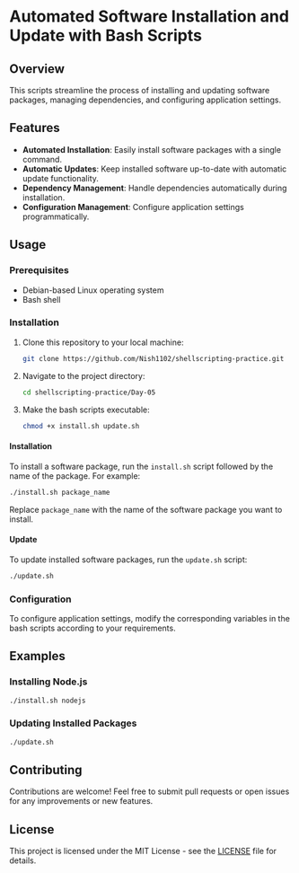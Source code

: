 
# Automated Software Installation and Update with Bash Scripts

## Overview

This scripts streamline the process of installing and updating software packages, managing dependencies, and configuring application settings.

## Features

- **Automated Installation**: Easily install software packages with a single command.
- **Automatic Updates**: Keep installed software up-to-date with automatic update functionality.
- **Dependency Management**: Handle dependencies automatically during installation.
- **Configuration Management**: Configure application settings programmatically.

## Usage

### Prerequisites

- Debian-based Linux operating system
- Bash shell

### Installation

1. Clone this repository to your local machine:

    ```bash
    git clone https://github.com/Nish1102/shellscripting-practice.git
    ```

2. Navigate to the project directory:

    ```bash
    cd shellscripting-practice/Day-05
    ```

3. Make the bash scripts executable:

    ```bash
    chmod +x install.sh update.sh
    ```



#### Installation

To install a software package, run the `install.sh` script followed by the name of the package. For example:

```bash
./install.sh package_name
```

Replace `package_name` with the name of the software package you want to install.

#### Update

To update installed software packages, run the `update.sh` script:

```bash
./update.sh
```

### Configuration

To configure application settings, modify the corresponding variables in the bash scripts according to your requirements.

## Examples

### Installing Node.js

```bash
./install.sh nodejs
```

### Updating Installed Packages

```bash
./update.sh
```

## Contributing

Contributions are welcome! Feel free to submit pull requests or open issues for any improvements or new features.

## License

This project is licensed under the MIT License - see the [LICENSE](LICENSE) file for details.


